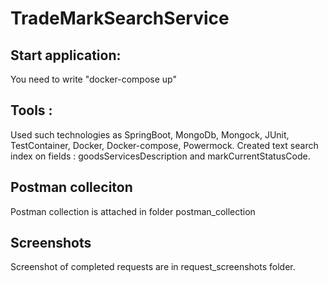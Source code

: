 # TradeMarkSearchService
## Start application:
You need to write "docker-compose up" 
## Tools : 
Used such technologies as SpringBoot, MongoDb, Mongock, JUnit, TestContainer, Docker, Docker-compose, Powermock. Created text search index on fields : goodsServicesDescription and markCurrentStatusCode.
## Postman colleciton
Postman collection is attached in folder postman_collection
## Screenshots
Screenshot of completed requests are in request_screenshots folder.
